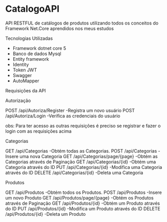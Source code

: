 # CatalogoAPI

API RESTFUL de catálogos de produtos  utilizando todos os conceitos do Framework Net.Core  aprendidos nos  meus estudos



Tecnologias  Utilizadas

- Framework dotnet core 5 
- Banco de dados Mysql 
- Entity framework
- Identity
- Token JWT
- Swagger
- AutoMapper

 Requisições da API
 
  Autorização 
 
 POST /api/Autoriza/Register   -Registra um novo usuário
 POST /api/Autoriza/Login      -Verifica as credenciais do usuário

obs: Para ter acesso as outras requisições é preciso se registrar e fazer o login com as requisições acima

 Categorias
 
 GET     /api/Categorias               -Obtém todas as Categorias.
 POST    /api/Categorias               -Insere uma nova Categoria
 GET     /api/Categorias/page/{page}   -Obtém as Categorias através de Paginação
 GET     /api/Categorias/{id}          -Obtém uma Categoria através do ID
 PUT     /api/Categorias/{id}          -Modifica uma Categoria através do ID
 DELETE  /api/Categorias/{id}          -Deleta uma Categoria
 
  Produtos
 
 GET     /api/Produtos               -Obtém todos os Produtos.
 POST    /api/Produtos               -Insere um novo Produto
 GET     /api/Produtos/page/{page}   -Obtém os Produtos através de Paginação
 GET     /api/Produtos/{id}          -Obtém um Produto através do ID
 PUT     /api/Produtos/{id}          -Modifica um Produto através do ID
 DELETE  /api/Produtos/{id}          -Deleta um Produto


 
